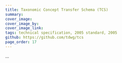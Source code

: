 ```yaml
---
title: Taxonomic Concept Transfer Schema (TCS)
summary: 
cover_image: 
cover_image_by: 
cover_image_link: 
tags: technical specification, 2005 standard, 2005
github: https://github.com/tdwg/tcs
page_order: 17
---
```


...
